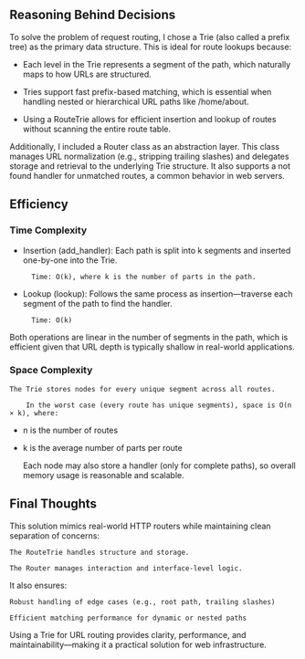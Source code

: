 ## Reasoning Behind Decisions

To solve the problem of request routing, I chose a Trie (also called a prefix tree) as the primary data structure. This is ideal for route lookups because:

* Each level in the Trie represents a segment of the path, which naturally maps to how URLs are structured.

* Tries support fast prefix-based matching, which is essential when handling nested or hierarchical URL paths like /home/about.

* Using a RouteTrie allows for efficient insertion and lookup of routes without scanning the entire route table.

Additionally, I included a Router class as an abstraction layer. This class manages URL normalization (e.g., stripping trailing slashes) and delegates storage and retrieval to the underlying Trie structure. It also supports a not found handler for unmatched routes, a common behavior in web servers.

## Efficiency

### Time Complexity

* Insertion (add_handler):
    Each path is split into k segments and inserted one-by-one into the Trie.

        Time: O(k), where k is the number of parts in the path.

* Lookup (lookup):
    Follows the same process as insertion—traverse each segment of the path to find the handler.

        Time: O(k)

Both operations are linear in the number of segments in the path, which is efficient given that URL depth is typically shallow in real-world applications.

### Space Complexity

    The Trie stores nodes for every unique segment across all routes.

        In the worst case (every route has unique segments), space is O(n × k), where:

* n is the number of routes

* k is the average number of parts per route

    Each node may also store a handler (only for complete paths), so overall memory usage is reasonable and scalable.

## Final Thoughts

This solution mimics real-world HTTP routers while maintaining clean separation of concerns:

    The RouteTrie handles structure and storage.

    The Router manages interaction and interface-level logic.

It also ensures:

    Robust handling of edge cases (e.g., root path, trailing slashes)

    Efficient matching performance for dynamic or nested paths

Using a Trie for URL routing provides clarity, performance, and maintainability—making it a practical solution for web infrastructure.
